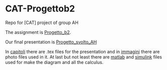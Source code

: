 # CAT-Progettob2
 Repo for [CAT] project of group AH

The assignment is [Progetto_b2](https://github.com/cronoimpius/CAT-Progettob2/blob/main/Progetto_b2.pdf).

Our final presentation is [Progetto_svolto_AH](https://github.com/cronoimpius/CAT-Progettob2/blob/main/Progetto_svolto_AH.pdf)

In [capitoli](https://github.com/cronoimpius/CAT-Progettob2/tree/main/capitoli) there are .tex files for the presentation and in [immagini](https://github.com/cronoimpius/CAT-Progettob2/tree/main/immagini) there are photo files used in it. At last but not least there are [matlab](https://github.com/cronoimpius/CAT-Progettob2/tree/main/progetto.m) 
and [simulink](https://github.com/cronoimpius/CAT-Progettob2/tree/main/progetto.slx) files used for make the diagram and all the calculus.